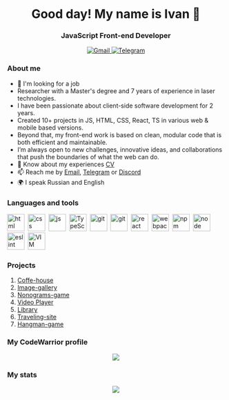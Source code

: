 <div id="header" align="center">
	<h1>Good day! My name is Ivan 🌴</h1>
	<h3>JavaScript Front-end Developer</h3>
</div>

<div id="socials" align="center">
	<a href="https://mail.google.com/mail/u/1/#inbox">
		<img src="https://img.shields.io/badge/gmail-blue?style=for-the-badge&logo=gmail&logoColor=white" alt="Gmail"/>
	</a>
	<a href="https://t.me/Dokivan">
		<img src="https://img.shields.io/badge/Telegram-blue?style=for-the-badge&logo=telegram&logoColor=white" alt="Telegram"/>
	</a>
</div>

### About me
- 🔎 I'm looking for a job
- Researcher with a Master's degree and 7 years of experience in laser technologies.
- I have been passionate about client-side software development for 2 years.
- Created 10+ projects in JS, HTML, CSS, React, TS in various web & mobile based versions.
- Beyond that, my front-end work is based on clean, modular code that is both efficient and maintainable.
- I’m always open to new challenges, innovative ideas, and collaborations that push the boundaries of what the web can do.
- 📄 Know about my experiences [CV](https://ivandok13.github.io/rsschool-cv/cv)
- 📫 Reach me by [Email](mailto:klochkov.ivan.sergeevich@gmail.com), [Telegram](https://t.me/Dokivan) or [Discord]( https://discordapp.com/users/IvanDok13/) 
- 🌍 I speak Russian and English

### Languages and tools
<img src="https://cdn.jsdelivr.net/gh/devicons/devicon/icons/html5/html5-original.svg" title="html" width="40" height="40"/>&nbsp; 
<img src="https://cdn.jsdelivr.net/gh/devicons/devicon/icons/css3/css3-original.svg" title="css" width="40" height="40"/>&nbsp;
<img src="https://cdn.jsdelivr.net/gh/devicons/devicon/icons/javascript/javascript-original.svg" title="js" width="40" height="40"/>&nbsp;
<img src="https://cdn.jsdelivr.net/gh/devicons/devicon/icons/typescript/typescript-original.svg" title="TypeScript" width="40" height="40"/>&nbsp;
<img src="https://cdn.jsdelivr.net/gh/devicons/devicon/icons/git/git-plain.svg" title="git" width="40" height="40"/>&nbsp;
<img src="https://cdn.jsdelivr.net/gh/devicons/devicon/icons/vitejs/vitejs-original.svg" title="git" width="40" height="40"/>&nbsp;
<img src="https://cdn.jsdelivr.net/gh/devicons/devicon/icons/react/react-original.svg" title="react" width="40" height="40"/>&nbsp;
<img src="https://cdn.jsdelivr.net/gh/devicons/devicon/icons/webpack/webpack-original.svg" title="webpack" width="40" height="40"/>&nbsp;
<img src="https://cdn.jsdelivr.net/gh/devicons/devicon/icons/npm/npm-original-wordmark.svg" title="npm" width="40" height="40"/>&nbsp;
<img src="https://cdn.jsdelivr.net/gh/devicons/devicon/icons/nodejs/nodejs-original.svg" title="node" width="40" height="40"/>&nbsp;
<img src="https://cdn.jsdelivr.net/gh/devicons/devicon/icons/eslint/eslint-original.svg" title="eslint" width="40" height="40"/>&nbsp;
<img src="https://cdn.jsdelivr.net/gh/devicons/devicon/icons/vim/vim-original.svg" title="VIM" width="40" height="40"/>&nbsp;

### Projects
1. [Coffe-house](https://rolling-scopes-school.github.io/ivandok13-JSFE2023Q4/coffee-house/pages/main/)
2. [Image-gallery](https://rolling-scopes-school.github.io/ivandok13-JSFEPRESCHOOL2023Q2/image-galery/)
3. [Nonograms-game](https://rolling-scopes-school.github.io/ivandok13-JSFE2023Q4/nonograms/)
4. [Video Player](https://rolling-scopes-school.github.io/ivandok13-JSFEPRESCHOOL2023Q2/custom-video/)
5. [Library](https://rolling-scopes-school.github.io/ivandok13-JSFEPRESCHOOL2023Q2/library/)
6. [Traveling-site](https://ivandok13.github.io/traveling-site/) 
7. [Hangman-game](https://rolling-scopes-school.github.io/ivandok13-JSFE2023Q4/)

### My CodeWarrior profile
<div id="CodeWars" align="center">
	<a href="https://www.codewars.com/users/rsschool_5bb3f79998ed1d87"> 
		<img src="https://www.codewars.com/users/rsschool_5bb3f79998ed1d87/badges/large" >
	</a>
</div>

### My stats
<div id="stat" align="center">
	<img src="https://github-profile-summary-cards.vercel.app/api/cards/profile-details?username=IvanDok13&theme=default"/>
</div>
<!--
**IvanDok13/IvanDok13** is a ✨ _special_ ✨ repository because its `README.md` (this file) appears on your GitHub profile.

Я успешно работал 7 лет научным сотрудником в крупной дочерней корпорации Роскосмоса. Разрабатывал методы исследования, писал документацию, участвовал в экспериментах и занимался другой научной деятельностью. В какой-то момент, когда я делал математическую модель физического явления я осознал что мне нравится писать код и видеть результаты его работы. На протяжении года после 8 часового рабочего дня я приходил домой и до поздней ночи осваивал HTML, CSS, JS, GIT, TS и другие технологии. 

Программирование оказалось очень интересной областью для меня. Это та самая возможность реализовать свой интеллектуальный потенциал. Поэтому я хочу развиваться в этой сфере и укреплять свои навыки и знания.

Также, сравнивая с наукой, меня гораздо больше привлекает компания молодых ребят которые работают в IT чем куча заносчивых профессоров. 

Для меня важно: быть частью коллектива, уважение коллег и руководителей, удобный график работы и осознание своей ценности для команды.  

I am a researcher scientist with a Master`s degree, with 7 years work experiens in laser tech. For two years I'm passionate about software development.

I enjoy coming up with new ideas, building new projects. I'm always learning new technologies, frameworks, and libraries. I really love algoritmic tasks on codewars.

Most of my work finds direct industrial applications. I am currently . 


I enjoy taking cool ideas and turning them into powerful practical outcomes. 

I am currently looking for my next opportunity so please reach out. 


Worked in related fields as: research associate, optical mechanic, engineer, technician. Interacted with the quality control department, testing laboratories, mechanical section, communicated with suppliers, was engaged in product refinement. I want to develop in the field of instrumentation.

I have been interested in computers since childhood. I have worked with almost all known brands of laptops. I can figure out and fix most household appliances and devices. I am a very active person, so I value every free minute and try to manage my time wisely. I can read technical documentation, wrote articles and communicate in English.

Hello. I have experience in the aerospace industry. I assembled and tested laser emitters to ensure they met the requirements for tightness, temperature conditions etc. I have extensive experience working with high-precision instruments, beam profile analyzers and other devices. I think I am ideally suited for this position since I have spent a lot of time practicing fine-tuning laser emitters, grinding optics and assembling small units and entire products.

After receiving my Master's degree in Laser Engineering and Laser Technology, I worked as a researcher in the field of laser engineering for 7 years. I have extensive experience in conducting experiments, observing and writing reports. In addition, I am interested in contributing to the described research and preserving the cultural heritage of mankind. For this reason, I believe that I am a perfect match for the requirements of the vacancy.


I prefer work from 8 a.m. to 4 p.m. I am flexible, 

love for programming, motivating a team and maintaining life balance

I use React in some projects. In my opinion, it is the best way to create more complex and powerful applications with many lines of code. With this framework, the code is easier to write and you can optimize such tasks as code duplication, creating a single-page application or several similar buttons.

respectful attitude towards other people's code, hints on how to fix this or that error, before correcting someone find out whether there really is an error.

A good pull request has a clear title that reflects the changes. A detailed and well-written description. It should contain a small number of changes related to a single feature. It should be covered by tests to ensure that it does not break functionality or introduce new bugs. It should also adhere to the standard adopted by the team or company.

A good pull request thus facilitates quick merges and facilitates review by other participants.

A bad PR makes it difficult for other participants to accept the changes. It is misleading, contains errors, violates established standards, and can negatively affect the work of the entire project.



“Clean Code”, Robert Martin
“Eloquent JavaScript”, Marijn Haverbeke

VSCode I really like this IDE because it has very broad support, there are many convenient extensions and settings. Linter ESLint and formatter Prettier because they make coding and debugging much easier. VITE because it is much more convenient and understandable than other builders. Sometimes I use AI to find the most interesting version of the code, edit the text, get an answer to my question and get out of the stupor

I have an apple macbook air m1. I have a powerful wifi router at home that works on 6G technology.
I can also share the internet from my phone. I am willing to change the computer and improve the internet connection for work.

I expect a salary of $5,000. Maybe I didn't fully understand the compensation question

If hired, will I be able to work from the U.S. office occasionally? I want to communicate with my colleagues

- 🔭 I’m currently working on ...
- 🌱 I’m currently learning ...
- 👯 I’m looking to collaborate on ...
- 🤔 I’m looking for help with ...
- 💬 Ask me about ...
- 📫 How to reach me: ...
- 😄 Pronouns: ...
- ⚡ Fun fact: ...

- - 🌱 I’m currently learning **React**
- 🔎 I'm looking for a job
- 📄 Know about my experiences [CV](https://ivandok13.github.io/rsschool-cv/cv)
- 📫 Reach me by [Email](mailto:klochkov.ivan.sergeevich@gmail.com), [Telegram](https://t.me/Dokivan) or [Discord]( https://discordapp.com/users/IvanDok13/) 
- 🌍 I speak Russian and English
- ⚡ Fun fact: I buy my electronic devices for free
-->
